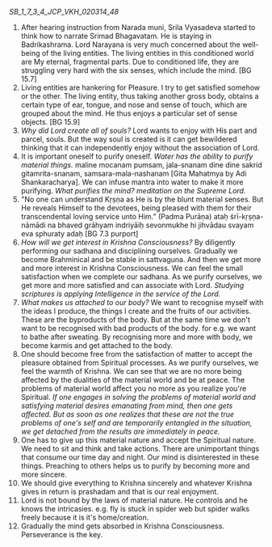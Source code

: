 *SB_1_7_3_4_JCP_VKH_020314_48*

1. After hearing instruction from Narada muni, Srila Vyasadeva started to think how to narrate Srimad Bhagavatam. He is staying in Badrikashrama. Lord Narayana is very much concerned about the well-being of the living entities. The living entities in this conditioned world are My eternal, fragmental parts. Due to conditioned life, they are struggling very hard with the six senses, which include the mind. [BG 15.7]
2. Living entities are hankering for Pleasure. I try to get satisfied somehow or the other. The living entity, thus taking another gross body, obtains a certain type of ear, tongue, and nose and sense of touch, which are grouped about the mind. He thus enjoys a particular set of sense objects. [BG 15.9]
3. *Why did Lord create all of souls?* Lord wants to enjoy with His part and parcel, souls. But the way soul is created is it can get bewildered thinking that it can independently enjoy without the association of Lord.
4. It is important oneself to purify oneself. *Water has the ability to purify material things.*  maline mocanam pumsam, jala-snanam dine dine sakrid gitamrita-snanam, samsara-mala-nashanam [Gita Mahatmya by Adi Shankaracharya]. We can infuse mantra into water to make it more purifying. *What purifies the mind? meditation on the Supreme Lord.*
5. "No one can understand Kṛṣṇa as He is by the blunt material senses. But He reveals Himself to the devotees, being pleased with them for their transcendental loving service unto Him.” (Padma Purāṇa) ataḥ śrī-kṛṣṇa-nāmādi na bhaved grāhyam indriyāiḥ sevonmukhe hi jihvādau svayam eva sphuraty adaḥ [BG 7.3 purport]
6. *How will we get interest in Krishna Consciousness?* By diligently performing our sadhana and disciplining ourselves. Gradually we become Brahminical and be stable in sattvaguna. And then we get more and more interest in Krishna Consciousness. We can feel the small satisfaction when we complete our sadhana. As we purify ourselves, we get more and more satisfied and can associate with Lord. *Studying scriptures is applying Intelligence in the service of the Lord.*
7. *What makes us attached to our body?* We want to recognise myself with the ideas I produce, the things I create and the fruits of our activities. These are the byproducts of the body. But at the same time we don't want to be recognised with bad products of the body. for e.g. we want to bathe after sweating. By recognising more and more with body, we become karmis and get attached to the body.
8. One should become free from the satisfaction of matter to accept the pleasure obtained from Spiritual processes. As we purify ourselves, we feel the warmth of Krishna. We can see that we are no more being affected by the dualities of the material world and be at peace. The problems of material world affect you no more as you realize you're Spiritual. *If one engages in solving the problems of material world and satisfying material desires emanating from mind, then one gets affected. But as soon as one realizes that these are not the true problems of one's self and are temporarily entangled in the situation, we get detached from the results are immediately in peace.*
9. One has to give up this material nature and accept the Spiritual nature. We need to sit and think and take actions. There are unimportant things that consume our time day and night. Our mind is disinterested in these things. Preaching to others helps us to purify by becoming more and more sincere.
10. We should give everything to Krishna sincerely and whatever Krishna gives in return is prashadam and that is our real enjoyment.
11. Lord is not bound by the laws of material nature. He controls and he knows the intricasies. e.g. fly is stuck in spider web but spider walks freely because it is it's home/creation.
12. Gradually the mind gets absorbed in Krishna Consciousness. Perseverance is the key. 
